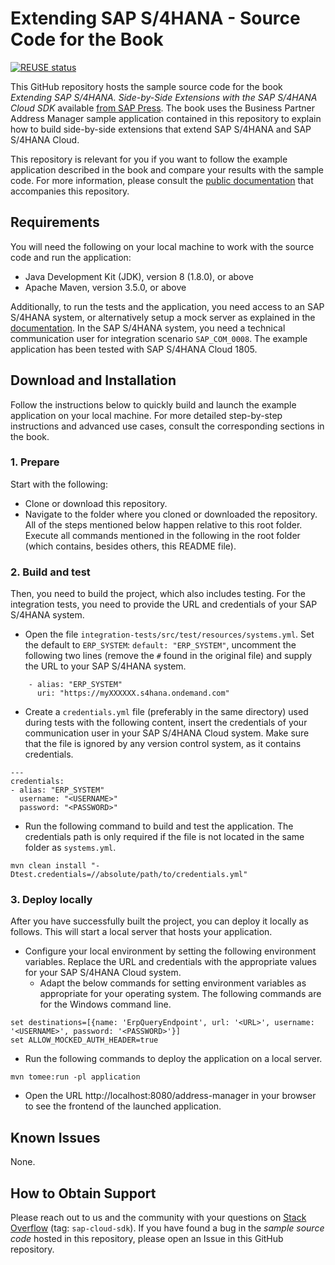 # Extending SAP S/4HANA - Source Code for the Book

[![REUSE status](https://api.reuse.software/badge/github.com/SAP/cloud-s4-sdk-book)](https://api.reuse.software/info/github.com/SAP/cloud-s4-sdk-book)

This GitHub repository hosts the sample source code for the book _Extending SAP S/4HANA. Side-by-Side Extensions with the SAP S/4HANA Cloud SDK_ available [from SAP Press](https://www.sap-press.com/extending-sap-s4hana_4655/). The book uses the Business Partner Address Manager sample application contained in this repository to explain how to build side-by-side extensions that extend SAP S/4HANA and SAP S/4HANA Cloud.

This repository is relevant for you if you want to follow the example application described in the book and compare your results with the sample code. For more information, please consult the [public documentation](https://sap.github.io/cloud-s4-sdk-book/) that accompanies this repository.

## Requirements
You will need the following on your local machine to work with the source code and run the application:
* Java Development Kit (JDK), version 8 (1.8.0), or above
* Apache Maven, version 3.5.0, or above

Additionally, to run the tests and the application, you need access to an SAP S/4HANA system, or alternatively setup a mock server as explained in the [documentation](https://sap.github.io/cloud-s4-sdk-book/pages/mock-odata.html). In the SAP S/4HANA system, you need a technical communication user for integration scenario `SAP_COM_0008`. The example application has been tested with SAP S/4HANA Cloud 1805.

## Download and Installation
Follow the instructions below to quickly build and launch the example application on your local machine.
For more detailed step-by-step instructions and advanced use cases, consult the corresponding sections in the book.

### 1. Prepare
Start with the following:
* Clone or download this repository.
* Navigate to the folder where you cloned or downloaded the repository. All of the steps mentioned below happen relative to this root folder. Execute all commands mentioned in the following in the root folder (which contains, besides others, this README file).

### 2. Build and test
Then, you need to build the project, which also includes testing. For the integration tests, you need to provide the URL and credentials of your SAP S/4HANA system.
* Open the file `integration-tests/src/test/resources/systems.yml`. Set the default to `ERP_SYSTEM`: `default: "ERP_SYSTEM"`, uncomment the following two lines (remove the `#` found in the original file) and supply the URL to your SAP S/4HANA system.
```
    - alias: "ERP_SYSTEM"
      uri: "https://myXXXXXX.s4hana.ondemand.com"
```
* Create a `credentials.yml` file (preferably in the same directory) used during tests with the following content, insert  the credentials of your communication user in your SAP S/4HANA Cloud system. Make sure that the file is ignored by any version control system, as it contains credentials.
```
---
credentials:
- alias: "ERP_SYSTEM"
  username: "<USERNAME>"
  password: "<PASSWORD>"
```
* Run the following command to build and test the application. The credentials path is only required if the file is not located in the same folder as `systems.yml`.
```
mvn clean install "-Dtest.credentials=//absolute/path/to/credentials.yml"
```

### 3. Deploy locally
After you have successfully built the project, you can deploy it locally as follows. This will start a local server that hosts your application.
* Configure your local environment by setting the following environment variables. Replace the URL and credentials with the appropriate values for your SAP S/4HANA Cloud system.
  * Adapt the below commands for setting environment variables as appropriate for your operating system. The following commands are for the Windows command line.
```
set destinations=[{name: 'ErpQueryEndpoint', url: '<URL>', username: '<USERNAME>', password: '<PASSWORD>'}]
set ALLOW_MOCKED_AUTH_HEADER=true
```
* Run the following commands to deploy the application on a local server.
```
mvn tomee:run -pl application
```
* Open the URL http://localhost:8080/address-manager in your browser to see the frontend of the launched application.

## Known Issues
None.

## How to Obtain Support
Please reach out to us and the community with your questions on [Stack Overflow](https://stackoverflow.com/tags/sap-cloud-sdk) (tag: `sap-cloud-sdk`).
If you have found a bug in the _sample source code_ hosted in this repository, please open an Issue in this GitHub repository.
